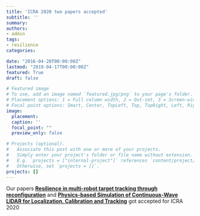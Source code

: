 ```yaml
---
title: 'ICRA 2020 two papers accepted'
subtitle: ''
summary:
authors:
- admin
tags:
- resilience
categories:

date: "2016-04-20T00:00:00Z"
lastmod: "2019-04-17T00:00:00Z"
featured: True
draft: false

# Featured image
# To use, add an image named `featured.jpg/png` to your page's folder.
# Placement options: 1 = Full column width, 2 = Out-set, 3 = Screen-width
# Focal point options: Smart, Center, TopLeft, Top, TopRight, Left, Right, BottomLeft, Bottom, BottomRight
image:
  placement:
  caption: ''
  focal_point: ""
  preview_only: false

# Projects (optional).
#   Associate this post with one or more of your projects.
#   Simply enter your project's folder or file name without extension.
#   E.g. `projects = ["internal-project"]` references `content/project/deep-learning/index.md`.
#   Otherwise, set `projects = []`.
projects: []
---
```

Our papers [**Resilience in multi-robot target tracking through reconfiguration**](https://arxiv.org/pdf/1910.01300) and [**Physics-based Simulation of Continuous-Wave LIDAR for Localization, Calibration and Tracking**](https://arxiv.org/pdf/1912.01652) got accepted for ICRA 2020
